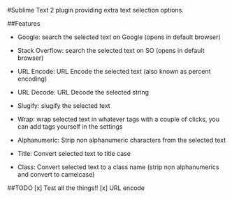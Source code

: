 #Sublime Text 2 plugin providing extra text selection options.

##Features
- Google: search the selected text on Google (opens in default browser)

- Stack Overflow: search the selected text on SO (opens in default browser)

- URL Encode: URL Encode the selected text (also known as percent encoding)

- URL Decode: URL Decode the selected string

- Slugify: slugify the selected text

- Wrap: wrap selected text in whatever tags with a couple of clicks,
		you can add tags yourself in the settings

- Alphanumeric: Strip non alphanumeric characters from the selected text

- Title: Convert selected text to title case

- Class: Convert selected text to a class name
		 (strip non alphanumerics and convert to camelcase)

##TODO
[x] Test all the things!!
[x] URL encode
